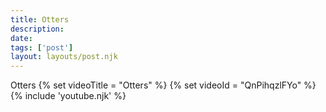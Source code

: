 ```yaml
---
title: Otters
description:
date:
tags: ['post']
layout: layouts/post.njk
---
```


Otters
{% set videoTitle = "Otters" %}
{% set videoId  = "QnPihqzlFYo" %}
{% include 'youtube.njk' %}